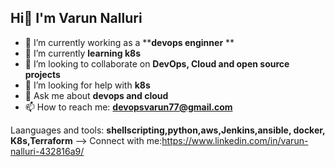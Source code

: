 ## Hi👋 I'm Varun Nalluri 


- 🔭 I’m currently working as a ****devops enginner** **
- 🌱 I’m currently **learning k8s**
- 👯 I’m looking to collaborate on **DevOps, Cloud and open source projects**
- 🤔 I’m looking for help with **k8s**  
- 💬 Ask me about **devops and cloud**
- 📫 How to reach me: **devopsvarun77@gmail.com**

Laanguages and tools: **shellscripting,python,aws,Jenkins,ansible, docker, K8s,Terraform** 
-->
Connect with me:https://www.linkedin.com/in/varun-nalluri-432816a9/
